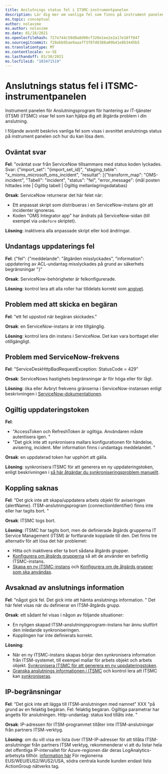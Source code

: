```yaml
---
title: Anslutnings status fel i ITSMC-instrumentpanelen
description: Lär dig mer om vanliga fel som finns på instrument panelen för Anslutningsprogram för hantering av IT-tjänster (ITSM).
ms.topic: conceptual
author: nolavime
ms.author: nolavime
ms.date: 01/18/2021
ms.openlocfilehash: 727e744c59d0a8d90cf320e1ee2e2a17e10ff847
ms.sourcegitcommit: f28ebb95ae9aaaff3f87d8388a09b41e0b3445b5
ms.translationtype: MT
ms.contentlocale: sv-SE
ms.lasthandoff: 03/30/2021
ms.locfileid: "103471519"
---
```

# <a name="connector-status-errors-in-the-itsmc-dashboard"></a>Anslutnings status fel i ITSMC-instrumentpanelen

Instrument panelen för Anslutningsprogram för hantering av IT-tjänster (ITSM) (ITSMC) visar fel som kan hjälpa dig att åtgärda problem i din anslutning.

I följande avsnitt beskrivs vanliga fel som visas i avsnittet anslutnings status på instrument panelen och hur du kan lösa dem.

## <a name="unexpected-response"></a>Oväntat svar

**Fel**: "oväntat svar från ServiceNow tillsammans med status koden lyckades. Svar: {"import_set": "{import_set_id}", "staging_table": "x_mioms_microsoft_oms_incident", "resultat": [{"transform_map": "OMS-incident", "Tabell": "incident", "status": "fel", "error_message": {mål posten hittades inte | Ogiltig tabell | Ogiltig mellanlagringsdatabas}

**Orsak**: ServiceNow returnerar det här felet när:

* Ett anpassat skript som distribueras i en ServiceNow-instans gör att incidenter ignoreras.
* Koden "OMS Integrator app" har ändrats på ServiceNow-sidan (till exempel via `onBefore` skriptet).

**Lösning**: inaktivera alla anpassade skript eller kod ändringar.

## <a name="exception-update-failure"></a>Undantags uppdaterings fel

**Fel**: {"fel": {"meddelande": "åtgärden misslyckades", "information": uppdatering av ACL-undantag misslyckades på grund av säkerhets begränsningar "}"

**Orsak**: ServiceNow-behörigheter är felkonfigurerade.

**Lösning**: kontrol lera att alla roller har tilldelats korrekt som [angivet](itsmc-connections-servicenow.md#install-the-user-app-and-create-the-user-role).

## <a name="problem-sending-a-request"></a>Problem med att skicka en begäran

**Fel**: "ett fel uppstod när begäran skickades."

**Orsak**: en ServiceNow-instans är inte tillgänglig.

**Lösning**: kontrol lera din instans i ServiceNow. Det kan vara borttaget eller otillgängligt.

## <a name="servicenow-rate-problem"></a>Problem med ServiceNow-frekvens

**Fel**: "ServiceDeskHttpBadRequestException: StatusCode = 429"

**Orsak**: ServiceNows hastighets begränsningar är för höga eller för lågt.

**Lösning**: öka eller Avbryt frekvens gränserna i ServiceNow-instansen enligt beskrivningen i [ServiceNow-dokumentationen](https://docs.servicenow.com/bundle/london-application-development/page/integrate/inbound-rest/task/investigate-rate-limit-violations.html).

## <a name="invalid-refresh-token"></a>Ogiltig uppdateringstoken

**Fel**: 
  * "AccessToken och RefreshToken är ogiltiga. Användaren måste autentisera igen. "
  * "Det gick inte att synkronisera mallars konfigurationen för händelse, avisering, incident. Mer information finns i undantags meddelandet. "

**Orsak**: en uppdaterad token har upphört att gälla.

**Lösning**: synkronisera ITSMC för att generera en ny uppdateringstoken, enligt beskrivningen i [så här åtgärdar du synkroniseringsproblem manuellt](./itsmc-resync-servicenow.md).

## <a name="missing-connector"></a>Koppling saknas

**Fel**: "Det gick inte att skapa/uppdatera arbets objekt för aviseringen {alertName}. ITSM-anslutningsprogram {connectionIdentifier} finns inte eller har tagits bort. "

**Orsak**: ITSMC togs bort.

**Lösning**: ITSMC har tagits bort, men de definierade åtgärds grupperna IT Service Management (ITSM) är fortfarande kopplade till den. Det finns tre alternativ för att lösa det här problemet:

* Hitta och inaktivera eller ta bort sådana åtgärds grupper.
* [Konfigurera om åtgärds grupperna](./itsmc-definition.md#create-itsm-work-items-from-azure-alerts) så att de använder en befintlig ITSMC-instans.
* [Skapa en ny ITSMC-instans](./itsmc-definition.md#create-an-itsm-connection) och [Konfigurera om de åtgärds grupper som ska användas](itsmc-definition.md#create-itsm-work-items-from-azure-alerts).

## <a name="lack-of-connection-details"></a>Avsaknad av anslutnings information

**Fel**: "något gick fel. Det gick inte att hämta anslutnings information. " Det här felet visas när du definierar en ITSM-åtgärds grupp.

**Orsak**: ett sådant fel visas i någon av följande situationer:

* En nyligen skapad ITSM-anslutningsprogram-instans har ännu slutfört den inledande synkroniseringen.
* Kopplingen har inte definierats korrekt.

**Lösning**: 

* När en ny ITSMC-instans skapas börjar den synkronisera information från ITSM-systemet, till exempel mallar för arbets objekt och arbets objekt. [Synkronisera ITSMC för att generera en ny uppdateringstoken](./itsmc-resync-servicenow.md).
* [Granska anslutnings informationen i ITSMC](./itsmc-connections-servicenow.md#create-a-connection) och kontrol lera att ITSMC kan [synkroniseras](./itsmc-resync-servicenow.md).


## <a name="ip-restrictions"></a>IP-begränsningar
**Fel**: "Det gick inte att lägga till ITSM-anslutningen med namnet" XXX "på grund av en felaktig begäran. Fel: felaktig begäran. Ogiltiga parametrar har angetts för anslutningen. Http-undantag: status kod tillåts inte. "

**Orsak**: IP-adressen för ITSM-programmet tillåter inte ITSM-anslutningar från partners ITSM-verktyg.

**Lösning**: om du vill visa en lista över ITSM-IP-adresser för att tillåta ITSM-anslutningar från partners ITSM verktyg, rekommenderar vi att du listar hela det offentliga IP-intervallet för Azure-regionen där deras LogAnalytics-arbetsyta tillhör. [information här](https://www.microsoft.com/download/details.aspx?id=56519) För regionerna EUS/WEU/EUS2/WUS2/USA, södra centrala kunde kunden endast lista ActionGroup nätverks tag.
